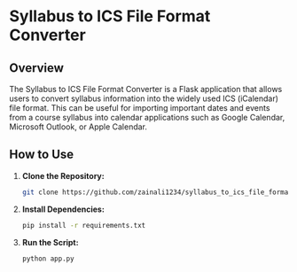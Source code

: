 # Syllabus to ICS File Format Converter

## Overview

The Syllabus to ICS File Format Converter is a Flask application that allows users to convert syllabus information into the widely used ICS (iCalendar) file format. This can be useful for importing important dates and events from a course syllabus into calendar applications such as Google Calendar, Microsoft Outlook, or Apple Calendar.

## How to Use

1. **Clone the Repository:**
   ```bash
   git clone https://github.com/zainali1234/syllabus_to_ics_file_format.git

2. **Install Dependencies:**
   ```bash
   pip install -r requirements.txt

3. **Run the Script:**
   ```bash
   python app.py
